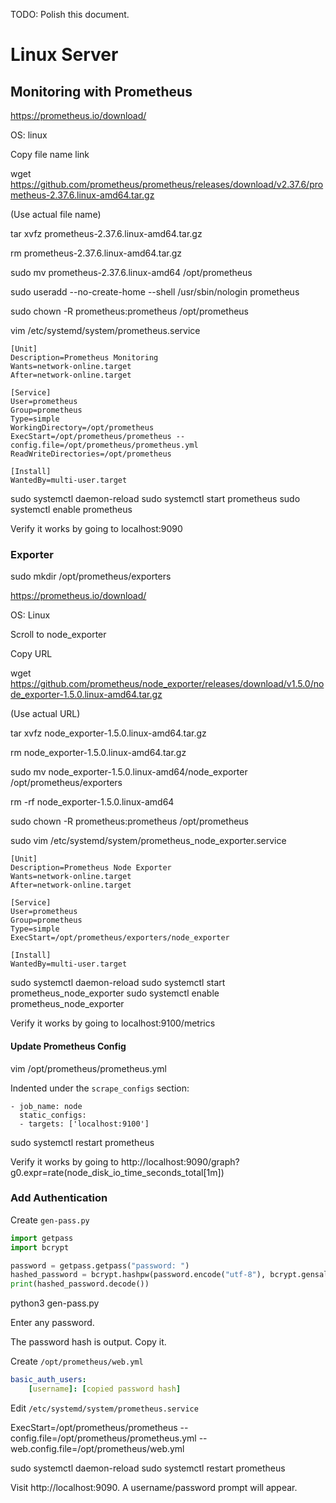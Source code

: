 TODO: Polish this document.

# Linux Server

## Monitoring with Prometheus

https://prometheus.io/download/

OS: linux

Copy file name link

wget https://github.com/prometheus/prometheus/releases/download/v2.37.6/prometheus-2.37.6.linux-amd64.tar.gz

(Use actual file name)

tar xvfz prometheus-2.37.6.linux-amd64.tar.gz

rm prometheus-2.37.6.linux-amd64.tar.gz

sudo mv prometheus-2.37.6.linux-amd64 /opt/prometheus

sudo useradd --no-create-home --shell /usr/sbin/nologin prometheus

sudo chown -R prometheus:prometheus /opt/prometheus

vim /etc/systemd/system/prometheus.service

```
[Unit]
Description=Prometheus Monitoring
Wants=network-online.target
After=network-online.target

[Service]
User=prometheus
Group=prometheus
Type=simple
WorkingDirectory=/opt/prometheus
ExecStart=/opt/prometheus/prometheus --config.file=/opt/prometheus/prometheus.yml
ReadWriteDirectories=/opt/prometheus

[Install]
WantedBy=multi-user.target
```

sudo systemctl daemon-reload
sudo systemctl start prometheus
sudo systemctl enable prometheus

Verify it works by going to localhost:9090

### Exporter

sudo mkdir /opt/prometheus/exporters

https://prometheus.io/download/

OS: Linux

Scroll to node_exporter

Copy URL

wget https://github.com/prometheus/node_exporter/releases/download/v1.5.0/node_exporter-1.5.0.linux-amd64.tar.gz

(Use actual URL)

tar xvfz node_exporter-1.5.0.linux-amd64.tar.gz

rm node_exporter-1.5.0.linux-amd64.tar.gz

sudo mv node_exporter-1.5.0.linux-amd64/node_exporter /opt/prometheus/exporters

rm -rf node_exporter-1.5.0.linux-amd64

sudo chown -R prometheus:prometheus /opt/prometheus

sudo vim /etc/systemd/system/prometheus_node_exporter.service

```
[Unit]
Description=Prometheus Node Exporter
Wants=network-online.target
After=network-online.target

[Service]
User=prometheus
Group=prometheus
Type=simple
ExecStart=/opt/prometheus/exporters/node_exporter

[Install]
WantedBy=multi-user.target
```

sudo systemctl daemon-reload
sudo systemctl start prometheus_node_exporter
sudo systemctl enable prometheus_node_exporter

Verify it works by going to localhost:9100/metrics

#### Update Prometheus Config

vim /opt/prometheus/prometheus.yml

Indented under the `scrape_configs` section:

```
- job_name: node
  static_configs:
  - targets: ['localhost:9100']
```

sudo systemctl restart prometheus

Verify it works by going to http://localhost:9090/graph?g0.expr=rate(node_disk_io_time_seconds_total[1m])

### Add Authentication

Create `gen-pass.py`

```python
import getpass
import bcrypt

password = getpass.getpass("password: ")
hashed_password = bcrypt.hashpw(password.encode("utf-8"), bcrypt.gensalt())
print(hashed_password.decode())
```

python3 gen-pass.py

Enter any password.

The password hash is output. Copy it.

Create `/opt/prometheus/web.yml`

```yaml
basic_auth_users:
    [username]: [copied password hash]
```

Edit `/etc/systemd/system/prometheus.service`

ExecStart=/opt/prometheus/prometheus --config.file=/opt/prometheus/prometheus.yml --web.config.file=/opt/prometheus/web.yml

sudo systemctl daemon-reload
sudo systemctl restart prometheus

Visit http://localhost:9090. A username/password prompt will appear.
